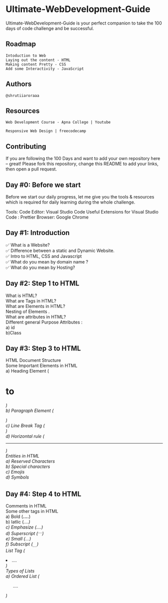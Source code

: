 # Ultimate-WebDevelopment-Guide

 Ultimate-WebDevelopment-Guide is your perfect companion to take the 100 days of code challenge and be successful. 

## Roadmap

    Intoduction to Web
    Laying out the content - HTML
    Making content Pretty - CSS
    Add some Interactivity - JavaScript


## Authors

    @shrutiiaroraaa
    
    
## Resources

    Web Development Course - Apna College | Youtube

    Responsive Web Design | freecodecamp

    
   
 ## Contributing

If you are following the 100 Days and want to add your own repository here – great! Please fork this repository, change this README to add your links, then open a pull request.


## Day #0: Before we start

Before we start our daily progress, let me give you the tools & resources which is required for  daily learning during the whole challenge.

Tools:
Code Editor: Visual Studio Code
Useful Extensions for Visual Studio Code : Prettier 
Browser: Google Chrome

## Day #1: Introduction

✅ What is a Website? <br>
✅ Difference between a static and Dynamic Website. <br>
✅ Intro to HTML, CSS and Javascript <br>
✅ What do you mean by domain name ? <br>
✅ What do you mean by Hosting? <br>

## Day #2: Step 1 to HTML

What is HTML? <br>
What are Tags in HTML? <br>
What are Elements in HTML? <br>
Nesting of Elements . <br>
What are attributes in HTML? <br>
Different general Purpose Attributes : <br>
  a) id <br>
  b)Class <br>

## Day #3: Step 3 to HTML 

HTML Document Structure <br>
Some Important Elements in HTML <br>
  a) Heading Element (<h1> to <h6>) <br>
  b) Paragraph Element (<p>) <br>
  c) Line Break Tag  (<br>) <br>
  d) Horizontal rule (<hr>) <br>
Entities in HTML  <br>
  a) Reserved Characters <br>
  b) Special characters <br>
  c) Emojis <br>
  d) Symbols <br>
 
 
 ## Day #4: Step 4 to HTML 
 

Comments in HTML <br>
Some other tags in HTML <br>
  a) Bold (<b>....</b>) <br>
  b) Iatlic (<i>....<i>) <br>
  c) Emphasize (<em>....</em>) <br>
  d) Superscript (<sup>....</sup>) <br>
  e) Small (<small>....</small>) <br>
  f) Subscript (<sub>....</sub>) <br>
 List Tag (<li>....</li>) <br>
Types of Lists  <br>
  a) Ordered List (<ol>....</ol>) <br>
